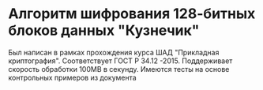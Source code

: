 # Алгоритм шифрования 128-битных блоков данных "Кузнечик"
Был написан в рамках прохождения курса ШАД "Прикладная криптография". Соответствует ГОСТ Р 34.12 -2015. Поддерживает скорость обработки 100MB в секунду. Имеются тесты на основе контрольных примеров из документа